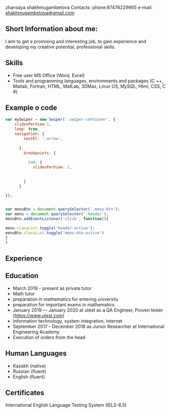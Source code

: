 zhansaya shakhmugambetova
Contacts:
phone:87476229665
e-mail: shakhmugambetova@gmail.com

Short Information about me:
-----------------------------------
I aim to get a promising and interesting job, to gain experience and developing my  creative potential, professional skills.

Skills
-------------------------
- Free user MS Office (Word, Excel)
- Tools and programming languages, environments and packages (C ++, Matlab, Fortran, HTML, MatLab, 3DMax, Linux OS, MySQL, Html, CSS, C #)

Example o code
-----------------------------
```javascript
var mySwiper = new Swiper('.swiper-container', {
    slidesPerView:1,
    loop: true,
    navigation: {
        nextEl: '.arrow',
        
      },
        breakpoints: {
        
          540: {
            slidesPerView: 2,
        
          
        }
      }

});


var menuBtn = document.querySelector('.menu-btn');
var menu = document.querySelector('.header');
menuBtn.addEventListener('click', function(){

menu.classList.toggle('header-active');
menuBtn.classList.toggle('menu-btn-active')
}
)
```
Experience
-----------------------

Education
----------------
* March 2019 - present as  private tutor
 * Math tutor
 * preparation in mathematics for entering university 
 * preparation for important exams in mathematics
* January 2019 — January 2020  at utest as a QA Engineer, Proven tester   (https://www.utest.com)
 * Information technology, system integration, internet
* September 2017 - December 2018 as Junior Researcher at International Engineering Academy
 * Execution of orders from the head

Human Languages
------------------
* Kazakh (native)
* Russian (fluent)
* English (fluent)

Certificates
-----------
International English Language Testing System (IELS-6.5)
